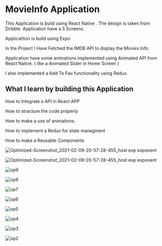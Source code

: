 # MovieInfo Application 

 This Application is build using React Native . The design is taken from Dribble. Application have a 5 Screens.
 
 
 Applicattion is build using Expo

 In the Project I Have Fetched the IMDB API  to dsiplay the Movies Info.

 Application have some animations implemented using Animated API from React Native. ( like a Animated Slider in Home Screen )

 I also implemented a Add To Fav functionality using Redux.


 


## What I learn by building this Application

How to Integrate a API in React APP

How to stracture the code properly

How to make a use of animations.

How to implement a Redux for state managment

How to make a Reusable Components 

![Optimized-Screenshot_2021-02-09-20-57-28-455_host exp exponent](https://user-images.githubusercontent.com/56273302/107973297-15d91000-6fdb-11eb-8bca-85844fff5524.jpg)

![Optimized-Screenshot_2021-02-09-20-57-28-455_host exp exponent](https://user-images.githubusercontent.com/56273302/107973297-15d91000-6fdb-11eb-8bca-85844fff5524.jpg)


![op9](https://user-images.githubusercontent.com/56273302/107974545-c562b200-6fdc-11eb-8749-733b3c9a012a.jpg)

![op8](https://user-images.githubusercontent.com/56273302/107974568-ceec1a00-6fdc-11eb-8d9b-b954af97474d.jpg)


![op7](https://user-images.githubusercontent.com/56273302/107974593-d6132800-6fdc-11eb-8abd-5eb9fbc22c27.jpg)


![op6](https://user-images.githubusercontent.com/56273302/107974606-db707280-6fdc-11eb-84b7-355e75b40ea7.jpg)



![op5](https://user-images.githubusercontent.com/56273302/107974626-e3301700-6fdc-11eb-9d1b-9e34b78d2d45.jpg)


![op4](https://user-images.githubusercontent.com/56273302/107974642-e88d6180-6fdc-11eb-813f-85b7eebc4914.jpg)

![op3](https://user-images.githubusercontent.com/56273302/107974660-edeaac00-6fdc-11eb-8d71-facf9f67ee0c.jpg)

![op2](https://user-images.githubusercontent.com/56273302/107974673-f3e08d00-6fdc-11eb-9f70-2ac0323405f1.jpg)


